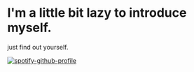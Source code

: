 # **I'm a little bit lazy to introduce myself.**

just find out yourself.


[![spotify-github-profile](https://spotify-github-profile.vercel.app/api/view?uid=21llbfrg755ecbvzvqdy2pcbi&cover_image=true&theme=default)](https://spotify-github-profile.vercel.app/api/view?uid=21llbfrg755ecbvzvqdy2pcbi&redirect=true)
